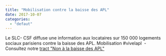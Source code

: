 ```yaml
---
title: "Mobilisation contre la baisse des APL"
date: 2017-10-07
categories: 
  - "defaut"
---
```


Le SLC- CSF diffuse une information aux locataires sur 150 000 logements sociaux parisiens contre la baisse des APL. Mobilisation #vivelapl  - Consultez notre [tract "Non à la baisse des APL"](http://www3.slc.asso.fr/wp-content/uploads/2017/10/Tract-APL-VF.pdf)
